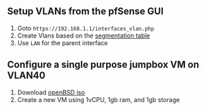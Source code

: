 ## Setup VLANs from the pfSense GUI
1. Goto `https://192.168.1.1/interfaces_vlan.php`
2. Create Vlans based on the [segmentation table](https://github.com/hiCozyty/homelab/tree/main?tab=readme-ov-file#lanvlan-segmentation-table)
3. Use `LAN` for the parent interface

## Configure a single purpose jumpbox VM on VLAN40
1. Download [openBSD iso](https://www.openbsd.org/faq/faq4.html#Download)
2. Create a new VM using 1vCPU, 1gb ram, and 1gb storage
   
